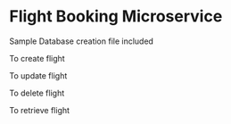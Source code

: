 # Flight Booking Microservice

Sample Database creation file included

To create flight

To update flight

To delete flight

To retrieve flight

